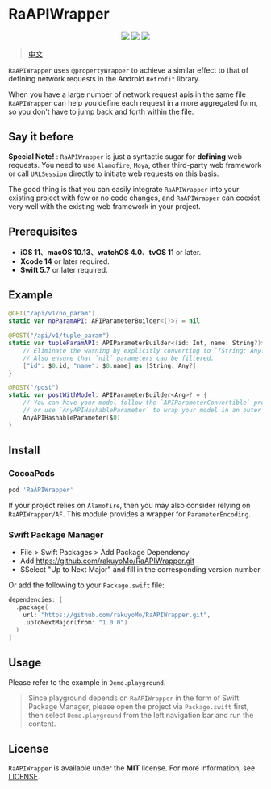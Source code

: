 # RaAPIWrapper

<p align="center">
<a><img src="https://img.shields.io/badge/language-swift-ffac45.svg"></a>
<a href="https://github.com/rakuyoMo/RaAPIWrapper/releases"><img src="https://img.shields.io/cocoapods/v/RaAPIWrapper.svg"></a>
<a href="https://github.com/rakuyoMo/RaAPIWrapper/blob/main/LICENSE"><img src="https://img.shields.io/cocoapods/l/RaAPIWrapper.svg?style=flat"></a>
</p>

> [中文](https://github.com/rakuyoMo/RaAPIWrapper/blob/main/README_CN.md)

`RaAPIWrapper` uses `@propertyWrapper` to achieve a similar effect to that of defining network requests in the Android `Retrofit` library.

When you have a large number of network request apis in the same file `RaAPIWrapper` can help you define each request in a more aggregated form, so you don't have to jump back and forth within the file.

## Say it before

**Special Note!** : `RaAPIWrapper` is just a syntactic sugar for **defining** web requests. You need to use `Alamofire`, `Moya`, other third-party web framework or call `URLSession` directly to initiate web requests on this basis.

The good thing is that you can easily integrate `RaAPIWrapper` into your existing project with few or no code changes, and `RaAPIWrapper` can coexist very well with the existing web framework in your project.

## Prerequisites

- **iOS 11**、**macOS 10.13**、**watchOS 4.0**、**tvOS 11** or later.
- **Xcode 14** or later required.
- **Swift 5.7** or later required.

## Example

```swift
@GET("/api/v1/no_param")
static var noParamAPI: APIParameterBuilder<()>? = nil

@POST("/api/v1/tuple_param")
static var tupleParamAPI: APIParameterBuilder<(id: Int, name: String?)>? = {
    // Eliminate the warning by explicitly converting to `[String: Any?]`.
    // Also ensure that `nil` parameters can be filtered.
    ["id": $0.id, "name": $0.name] as [String: Any?]
}

@POST("/post")
static var postWithModel: APIParameterBuilder<Arg>? = {
    // You can have your model follow the `APIParameterConvertible` protocol,
    // or use `AnyAPIHashableParameter` to wrap your model in an outer layer.
    AnyAPIHashableParameter($0)
}
```

## Install

### CocoaPods

```ruby
pod 'RaAPIWrapper'
```

If your project relies on `Alamofire`, then you may also consider relying on `RaAPIWrapper/AF`. This module provides a wrapper for `ParameterEncoding`.

### Swift Package Manager

- File > Swift Packages > Add Package Dependency
- Add https://github.com/rakuyoMo/RaAPIWrapper.git
- SSelect "Up to Next Major" and fill in the corresponding version number

Or add the following to your `Package.swift` file:

```swift
dependencies: [
  .package(
    url: "https://github.com/rakuyoMo/RaAPIWrapper.git", 
    .upToNextMajor(from: "1.0.0")
  )
]
```

## Usage

Please refer to the example in `Demo.playground`.

> Since playground depends on `RaAPIWrapper` in the form of Swift Package Manager, please open the project via `Package.swift` first, then select `Demo.playground` from the left navigation bar and run the content.

## License

`RaAPIWrapper` is available under the **MIT** license. For more information, see [LICENSE](LICENSE).
